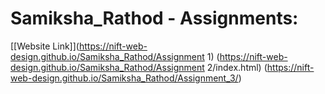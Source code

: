 # Samiksha_Rathod - Assignments:
[[Website Link]](https://nift-web-design.github.io/Samiksha_Rathod/Assignment 1)
                (https://nift-web-design.github.io/Samiksha_Rathod/Assignment 2/index.html)
                (https://nift-web-design.github.io/Samiksha_Rathod/Assignment_3/)
